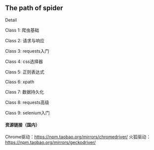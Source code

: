 ## The path of spider


Detail 

Class 1: 爬虫基础

Class 2: 请求与响应

Class 3: requests入门

Class 4: css选择器

Class 5: 正则表达式

Class 6: xpath

Class 7: 数据持久化

Class 8: requests高级

Class 9: selenium入门


#### 资源链接（国内）
Chrome驱动：https://npm.taobao.org/mirrors/chromedriver/
火狐驱动：https://npm.taobao.org/mirrors/geckodriver/
